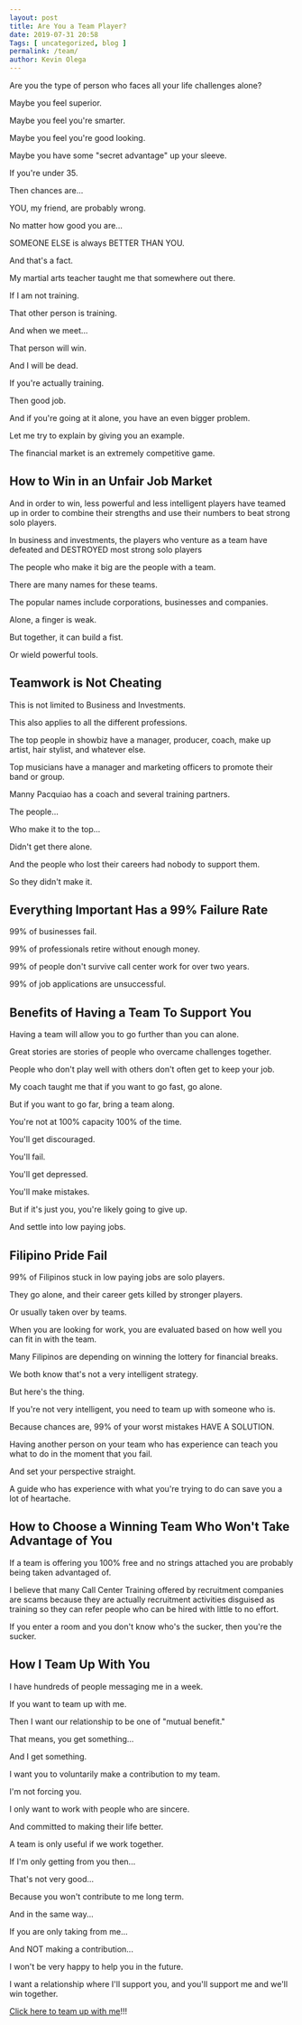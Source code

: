 ```yaml
--- 
layout: post 
title: Are You a Team Player?
date: 2019-07-31 20:58
Tags: [ uncategorized, blog ]
permalink: /team/ 
author: Kevin Olega 
--- 
```

Are you the type of person who faces all your life challenges alone?

Maybe you feel superior.

Maybe you feel you're smarter.

Maybe you feel you're good looking.

Maybe you have some "secret advantage" up your sleeve.

If you're under 35.

Then chances are...

YOU, my friend, are probably wrong.

No matter how good you are...

SOMEONE ELSE is always BETTER THAN YOU.

And that's a fact.

My martial arts teacher taught me that somewhere out there.

If I am not training.

That other person is training.

And when we meet...

That person will win.

And I will be dead.

If you're actually training.

Then good job.

And if you're going at it alone, you have an even bigger problem.

Let me try to explain by giving you an example.

The financial market is an extremely competitive game.

## How to Win in an Unfair Job Market

And in order to win, less powerful and less intelligent players have teamed up in order to combine their strengths and use their numbers to beat strong solo players.

In business and investments, the players who venture as a team have defeated and DESTROYED most strong solo players 

The people who make it big are the people with a team.

There are many names for these teams.

The popular names include corporations, businesses and companies.

Alone, a finger is weak.

But together, it can build a fist.

Or wield powerful tools.

## Teamwork is Not Cheating

This is not limited to Business and Investments.

This also applies to all the different professions.

The top people in showbiz have a manager, producer, coach, make up artist, hair stylist, and whatever else.

Top musicians have a manager and marketing officers to promote their band or group.

Manny Pacquiao has a coach and several training partners.

The people...

Who make it to the top...

Didn't get there alone.

And the people who lost their careers had nobody to support them.

So they didn't make it.

## Everything Important Has a 99% Failure Rate

99% of businesses fail.

99% of professionals retire without enough money.

99% of people don't survive call center work for over two years.

99% of job applications are unsuccessful.

## Benefits of Having a Team To Support You

Having a team will allow you to go further than you can alone.

Great stories are stories of people who overcame challenges together.

People who don't play well with others don't often get to keep your job.

My coach taught me that if you want to go fast, go alone.

But if you want to go far, bring a team along.

You're not at 100% capacity 100% of the time.

You'll get discouraged.

You'll fail.

You'll get depressed.

You'll make mistakes.

But if it's just you, you're likely going to give up.

And settle into low paying jobs.

## Filipino Pride Fail

99% of Filipinos stuck in low paying jobs are solo players.

They go alone, and their career gets killed by stronger players.

Or usually taken over by teams.

When you are looking for work, you are evaluated based on how well you can fit in with the team.

Many Filipinos are depending on winning the lottery for financial breaks.

We both know that's not a very intelligent strategy.

But here's the thing.

If you're not very intelligent, you need to team up with someone who is.

Because chances are, 99% of your worst mistakes HAVE A SOLUTION.

Having another person on your team who has experience can teach you what to do in the moment that you fail.

And set your perspective straight.

A guide who has experience with what you're trying to do can save you a lot of heartache.

## How to Choose a Winning Team Who Won't Take Advantage of You

If a team is offering you 100% free and no strings attached you are probably being taken advantaged of.

I believe that many Call Center Training offered by recruitment companies are scams because they are actually recruitment activities disguised as training so they can refer people who can be hired with little to no effort.

If you enter a room and you don't know who's the sucker, then you're the sucker.

## How I Team Up With You

I have hundreds of people messaging me in a week.

If you want to team up with me.

Then I want our relationship to be one of "mutual benefit."

That means, you get something...

And I get something.

I want you to voluntarily make a contribution to my team.

I'm not forcing you.

I only want to work with people who are sincere.

And committed to making their life better.

A team is only useful if we work together.

If I'm only getting from you then...

That's not very good...

Because you won't contribute to me long term.

And in the same way... 

If you are only taking from me... 

And NOT making a contribution... 

I won't be very happy to help you in the future.

I want a relationship where I'll support you, and you'll support me and we'll win together.

[Click here to team up with me](https://callcentertrainingtips.com/promo)!!!